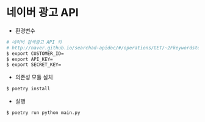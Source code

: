 # 네이버 광고 API

* 환경변수

```sh
# 네이버 검색광고 API 키
# http://naver.github.io/searchad-apidoc/#/operations/GET/~2Fkeywordstool
$ export CUSTOMER_ID=
$ export API_KEY=
$ export SECRET_KEY=
```

* 의존성 모듈 설치

```sh
$ poetry install
```

* 실행

```sh
$ poetry run python main.py
```
